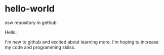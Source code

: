 # hello-world
ssw repository in gethub

Hello.

I'm new to github and excited about learning more.
I'm hoping to increase my code and programming skilss.
